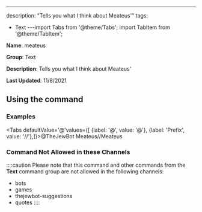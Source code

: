 ---
description: "Tells you what I think about Meateus'"
tags:
  - Text
---import Tabs from '@theme/Tabs';
import TabItem from '@theme/TabItem';

**Name**: meateus

**Group**: Text

**Description**: Tells you what I think about Meateus'

**Last Updated**: 11/8/2021

## Using the command

### Examples
<Tabs defaultValue='@'values={[ {label: '@', value: '@'}, {label: 'Prefix', value: '//'},]}><TabItem value='@'>@TheJewBot Meateus</TabItem><TabItem value='//'>//Meateus</TabItem></Tabs>

### Command Not Allowed in these Channels
::::caution Please note that this command and other commands from the **Text** command group are not allowed in the following channels:
- bots
- games
- thejewbot-suggestions
- quotes
::::